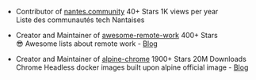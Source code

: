 - Contributor of [nantes.community](https://github.com/nantes-tech-communities/list-communities)
<span class="detail-tag">40+ Stars</span>
<span class="detail-tag">1K views per year</span>
<br>Liste des communautés tech Nantaises

- Creator and Maintainer of [awesome-remote-work]( https://github.com/zenika-open-source/awesome-remote-work/)
<span class="detail-tag">400+ Stars</span>
<br>😎 Awesome lists about remote work - [Blog](https://dev.to/zenika/awesome-remote-work-1cfd)

- Creator and Maintainer of [alpine-chrome](https://github.com/jlandure/alpine-chrome)
<span class="detail-tag">1900+ Stars</span>
<span class="detail-tag">20M Downloads</span>
<br>Chrome Headless docker images built upon alpine official image - [Blog](https://dev.to/zenika/crafting-the-perfect-container-to-play-with-a-headless-chrome-ilp)
